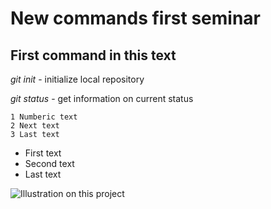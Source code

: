 # New commands first seminar        

## First command in this text

*git init* - initialize local repository

*git status* - get information on current status

    1 Numberic text
    2 Next text
    3 Last text 

* First text
* Second text
* Last text 

![Illustration on this project](https://encrypted-tbn0.gstatic.com/images?q=tbn:ANd9GcRO81J1TgiVuNcvhkhgz8UuEeCjXm-NHdaopBW2kTcs&s)
